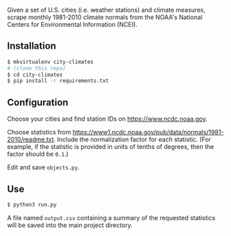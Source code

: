 Given a set of U.S. cities (i.e. weather stations) and climate measures, scrape monthly 1981-2010 climate normals from the NOAA's National Centers for Environmental Information (NCEI).

## Installation

```bash
$ mkvirtualenv city-climates
# (clone this repo)
$ cd city-climates
$ pip install -r requirements.txt
```

## Configuration

Choose your cities and find station IDs on https://www.ncdc.noaa.gov.

Choose statistics from https://www1.ncdc.noaa.gov/pub/data/normals/1981-2010/readme.txt. Include the normalization factor for each statistic. (For example, if the statistic is provided in units of tenths of degrees, then the factor should be `0.1`.)

Edit and save `objects.py`.

## Use

```bash
$ python3 run.py
```

A file named `output.csv` containing a summary of the requested statistics will be saved into the main project directory.
